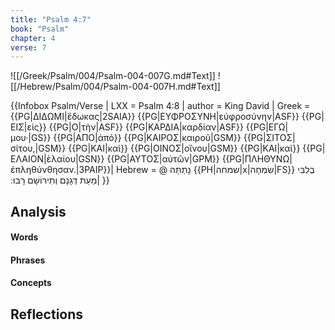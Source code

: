 ```yaml
---
title: "Psalm 4:7"
book: "Psalm"
chapter: 4
verse: 7
---
```

![[/Greek/Psalm/004/Psalm-004-007G.md#Text]]
![[/Hebrew/Psalm/004/Psalm-004-007H.md#Text]]

{{Infobox Psalm/Verse |
  LXX = Psalm 4:8 |
  author = King David |
  Greek = {{PG|ΔΙΔΩΜΙ|ἔδωκας|2SAIA}} {{PG|ΕΥΦΡΟΣΥΝΗ|εὐφροσύνην|ASF}} {{PG|ΕΙΣ|εἰς}} {{PG|Ο|τὴν|ASF}} {{PG|ΚΑΡΔΙΑ|καρδίαν|ASF}} {{PG|ΕΓΩ|μου·|GS}} {{PG|ΑΠΟ|ἀπὸ}} {{PG|ΚΑΙΡΟΣ|καιροῦ|GSM}} {{PG|ΣΙΤΟΣ|σίτου,|GSM}} {{PG|ΚΑΙ|καὶ}} {{PG|ΟΙΝΟΣ|οἴνου|GSM}} {{PG|ΚΑΙ|καὶ}} {{PG|ΕΛΑΙΟΝ|ἐλαίου|GSN}} {{PG|ΑΥΤΟΣ|αὐτῶν|GPM}} {{PG|ΠΛΗΘΥΝΩ|ἐπληθύνθησαν.|3PAIP}}|
  Hebrew = @
נָתַתָּה
{{PH|שמחה|x|שִׂמְחָה|FS}}
בְלִבִּי
מֵעֵת
דְּגָנָם
וְתִירוֹשָׁם
רָבּוּ
׃|
}}

## Analysis

#### Words

#### Phrases

#### Concepts

## Reflections
